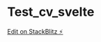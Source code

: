 # Test_cv_svelte

[Edit on StackBlitz ⚡️](https://stackblitz.com/edit/sveltejs-kit-template-default-34vyex)